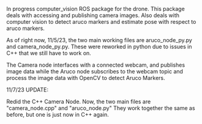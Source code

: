 In progress computer_vision ROS package for the drone. This package deals with accessing and publishing camera images. 
Also deals with computer vision to detect aruco markers and estimate pose with respect to aruco markers.

As of right now, 11/5/23, the two main working files are aruco_node_py.py and camera_node_py.py. These were reworked in python due to issues in C++ that we still have to work on.

The Camera node interfaces with a connected webcam, and publishes image data while the Aruco node subscribes to the webcam topic and process the image data with OpenCV to detect Aruco Markers.


11/7/23 UPDATE:

Redid the C++ Camera Node. Now, the two main files are "camera_node.cpp" and "aruco_node.py"
They work together the same as before, but one is just now in C++ again.
